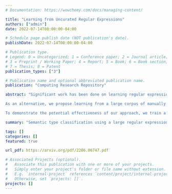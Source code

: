 ```yaml
---
# Documentation: https://wowchemy.com/docs/managing-content/

title: "Learning from Uncurated Regular Expressions"
authors: ["admin"]
date: 2022-07-14T00:00:00-04:00

# Schedule page publish date (NOT publication's date).
publishDate: 2022-07-14T00:00:00-04:00

# Publication type.
# Legend: 0 = Uncategorized; 1 = Conference paper; 2 = Journal article;
# 3 = Preprint / Working Paper; 4 = Report; 5 = Book; 6 = Book section;
# 7 = Thesis; 8 = Patent
publication_types: ["3"]

# Publication name and optional abbreviated publication name.
publication: "Computing Research Repository"

abstract: "Significant work has been done on learning regular expressions from a set of data values. Depending on the domain, this approach can be very successful. However, significant time is required to learn these expressions and the resulting expressions can either become very complex or inaccurate in the presence of dirty data. The alternative of manually writing regular expressions becomes unattractive when faced with a large number of values which must be matched.

As an alternative, we propose learning from a large corpus of manually authored, but uncurated regular expressions mined from a public repository. The advantage of this approach is that we are able to extract salient features from a set of strings with limited overhead to feature engineering. Since the set of regular expressions covers a wide range of application domains, we expect them to widely applicable.

To demonstrate the potential effectiveness of our approach, we train a model using the extracted corpus of regular expressions for the class of semantic type classification. While our approach generally yields results that are inferior to the state of the art, our training data is much smaller and simpler and a closer analysis of the performance results suggests this approach holds significant promise. We also demonstrate the possibility of using uncurated regular expressions for unsupervised learning. "

summary: "Semantic type classification using a large regular expression corpus."

tags: []
categories: []
featured: true

url_pdf: https://arxiv.org/pdf/2206.06747.pdf

# Associated Projects (optional).
#   Associate this publication with one or more of your projects.
#   Simply enter your project's folder or file name without extension.
#   E.g. `internal-project` references `content/project/internal-project/index.md`.
#   Otherwise, set `projects: []`.
projects: []
---
```

